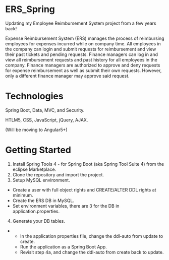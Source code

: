 # ERS_Spring
Updating my Employee Reimbursement System project from a few years back!

Expense Reimbursement System (ERS) manages the process of reimbursing employees for expenses incurred while on company time. All employees in the company can login and submit requests for reimbursement and view their past tickets and pending requests. Finance managers can log in and view all reimbursement requests and past history for all employees in the company. Finance managers are authorized to approve and deny requests for expense reimbursement as well as submit their own requests. However, only a different finance manager may approve said request.


# Technologies
Spring Boot, Data, MVC, and Security.

HTLM5, CSS, JavaScript, jQuery, AJAX.

(Will be moving to Angular5+)


# Getting Started
1. Install Spring Tools 4 - for Spring Boot (aka Spring Tool Suite 4) from the eclipse Marketplace.
2. Clone the repository and import the project.
3. Setup MySQL environment.
  - Create a user with full object rights and CREATE/ALTER DDL rights at minimum.
  - Create the ERS DB in MySQL.
  - Set environment variables, there are 3 for the DB in application.properties.
4. Generate your DB tables.
-
  - In the application properties file, change the ddl-auto from update to create.
  - Run the application as a Spring Boot App.
  - Revisit step 4a, and change the ddl-auto from create back to update.
